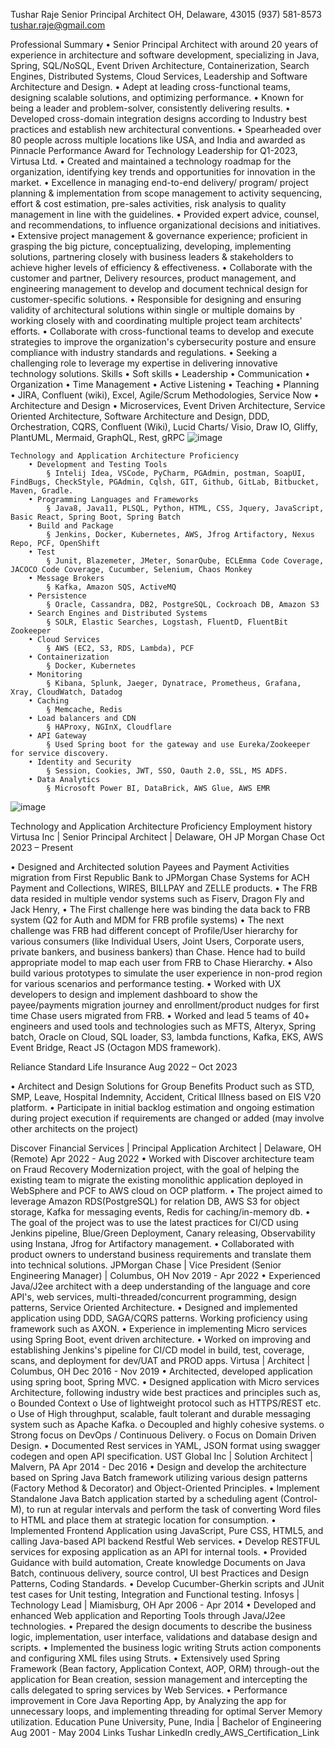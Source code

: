 Tushar Raje
Senior Principal Architect
OH, Delaware, 43015	(937) 581-8573
tushar.raje@gmail.com
	 


Professional Summary
•  Senior Principal Architect with around 20 years of experience in architecture and software development, specializing in Java, Spring, SQL/NoSQL, Event Driven Architecture, Containerization, Search Engines, Distributed Systems, Cloud Services, Leadership and Software Architecture and Design.
•  Adept at leading cross-functional teams, designing scalable solutions, and optimizing performance.
•  Known for being a leader and problem-solver, consistently delivering results.
•  Developed cross-domain integration designs according to Industry best practices and establish new architectural conventions.
•  Spearheaded over 80 people across multiple locations like USA, and India and awarded as Pinnacle Performance Award   for Technology Leadership for Q1-2023, Virtusa Ltd. 
•  Created and maintained a technology roadmap for the organization, identifying key trends and opportunities for innovation in the market.
•  Excellence in managing end-to-end delivery/ program/ project planning & implementation from scope management to activity sequencing, effort & cost estimation, pre-sales activities, risk analysis to quality management in line with the guidelines. 
•  Provided expert advice, counsel, and recommendations, to influence organizational decisions and initiatives.
•  Extensive project management & governance experience; proficient in grasping the big picture, conceptualizing, developing, implementing solutions, partnering closely with business leaders & stakeholders to achieve higher levels of efficiency & effectiveness. 
•  Collaborate with the customer and partner, Delivery resources, product management, and engineering management to develop and document technical design for customer-specific solutions.
•  Responsible for designing and ensuring validity of architectural solutions within single or multiple domains by working closely with and coordinating multiple project team architects' efforts.
•  Collaborate with cross-functional teams to develop and execute strategies to improve the organization's cybersecurity posture and ensure compliance with industry standards and regulations.
•  Seeking a challenging role to leverage my expertise in delivering innovative technology solutions.
Skills
  • Soft skills
		• Leadership
		• Communication
		• Organization
		• Time Management
		• Active Listening
		• Teaching
	• Planning
		• JIRA, Confluent (wiki), Excel, Agile/Scrum Methodologies, Service Now
	• Architecture and Design
		• Microservices, Event Driven Architecture, Service Oriented Architecture, Software Architecture and Design, DDD, Orchestration, CQRS, Confluent (Wiki), Lucid Charts/ Visio, Draw IO, Gliffy, PlantUML, Mermaid, GraphQL, Rest, gRPC
![image](https://github.com/tushar08/tusharRajeResume/assets/10714539/47611dbe-323e-4d00-a4c3-ebc24c63e84a)


 	Technology and Application Architecture Proficiency
		• Development and Testing Tools
			§ Intelij Idea, VSCode, PyCharm, PGAdmin, postman, SoapUI, FindBugs, CheckStyle, PGAdmin, Cqlsh, GIT, Github, GitLab, Bitbucket, Maven, Gradle.
		• Programming Languages and Frameworks
			§ Java8, Java11, PLSQL, Python, HTML, CSS, Jquery, JavaScript, Basic React, Spring Boot, Spring Batch
		• Build and Package
			§ Jenkins, Docker, Kubernetes, AWS, Jfrog Artifactory, Nexus Repo, PCF, OpenShift
		• Test
			§ Junit, Blazemeter, JMeter, SonarQube, ECLEmma Code Coverage, JACOCO Code Coverage, Cucumber, Selenium, Chaos Monkey
		• Message Brokers
			§ Kafka, Amazon SQS, ActiveMQ
		• Persistence
			§ Oracle, Cassandra, DB2, PostgreSQL, Cockroach DB, Amazon S3
		• Search Engines and Distributed Systems
			§ SOLR, Elastic Searches, Logstash, FluentD, FluentBit Zookeeper
		• Cloud Services
			§ AWS (EC2, S3, RDS, Lambda), PCF
		• Containerization
			§ Docker, Kubernetes
		• Monitoring
			§ Kibana, Splunk, Jaeger, Dynatrace, Prometheus, Grafana, Xray, CloudWatch, Datadog
		• Caching
			§ Memcache, Redis
		• Load balancers and CDN
			§ HAProxy, NGInX, Cloudflare
		• API Gateway
			§ Used Spring boot for the gateway and use Eureka/Zookeeper for service discovery.
		• Identity and Security
			§ Session, Cookies, JWT, SSO, Oauth 2.0, SSL, MS ADFS.
		• Data Analytics
			§ Microsoft Power BI, DataBrick, AWS Glue, AWS EMR
![image](https://github.com/tushar08/tusharRajeResume/assets/10714539/3db8cdce-035a-41e9-a272-ada89866e99a)


Technology and Application Architecture Proficiency 
Employment history
Virtusa Inc | Senior Principal Architect | Delaware, OH 
JP Morgan Chase
Oct 2023 – Present
 
•	Designed and Architected solution Payees and Payment Activities migration from First Republic Bank to JPMorgan Chase Systems for ACH Payment and Collections, WIRES, BILLPAY and ZELLE products.
•	The FRB data resided in multiple vendor systems such as Fiserv, Dragon Fly and Jack Henry,
•	The First challenge here was binding the data back to FRB system (Q2 for Auth and MDM for FRB profile systems)
•	The next challenge was FRB had different concept of Profile/User hierarchy for various consumers (like Individual Users, Joint Users, Corporate users, private bankers, and business bankers) than Chase. Hence had to build appropriate model to map each user from FRB to Chase Hierarchy.
•	Also build various prototypes to simulate the user experience in non-prod region for various scenarios and performance testing.
•	Worked with UX developers to design and implement dashboard to show the payee/payments migration journey and enrollment/product nudges for first time Chase users migrated from FRB.
•	Worked and lead 5 teams of 40+ engineers and used tools and technologies such as MFTS, Alteryx, Spring batch, Oracle on Cloud, SQL loader, S3, lambda functions, Kafka, EKS, AWS Event Bridge, React JS (Octagon MDS framework).
 
Reliance Standard Life Insurance
Aug 2022 – Oct 2023
 
•	Architect and Design Solutions for Group Benefits Product such as STD, SMP, Leave, Hospital Indemnity, Accident, Critical Illness based on EIS V20 platform.
•	Participate in initial backlog estimation and ongoing estimation during project execution if requirements are changed or added (may involve other architects on the project)

Discover Financial Services | Principal Application Architect | Delaware, OH (Remote)
Apr 2022 - Aug 2022
•  Worked with Discover architecture team on Fraud Recovery Modernization project, with the goal of helping the existing team to migrate the existing monolithic application deployed in WebSphere and PCF to AWS cloud on OCP platform.
•  The project aimed to leverage Amazon RDS(PostgreSQL) for relation DB, AWS S3 for object storage, Kafka for messaging events, Redis for caching/in-memory db.
•  The goal of the project was to use the latest practices for CI/CD using Jenkins pipeline, Blue/Green Deployment, Canary releasing, Observability using Instana, Jfrog for Artifactory management.
•  Collaborated with product owners to understand business requirements and translate them into technical solutions.
JPMorgan Chase | Vice President (Senior Engineering Manager) | Columbus, OH
Nov 2019 - Apr 2022
•  Experienced Java/J2ee architect with a deep understanding of the language and core API's, web services, multi-threaded/concurrent programming, design patterns, Service Oriented Architecture.
•  Designed and implemented application using DDD, SAGA/CQRS patterns. Working proficiency using framework such as AXON.
•  Experience in implementing Micro services using Spring Boot, event driven architecture.
•  Worked on improving and establishing Jenkins's pipeline for CI/CD model in build, test, coverage, scans, and deployment for dev/UAT and PROD apps.
Virtusa | Architect | Columbus, OH
Dec 2016 - Nov 2019
•  Architected, developed application using spring boot, Spring MVC.
•  Designed application with Micro services Architecture, following industry wide best practices and principles such as,
o Bounded Context
o Use of lightweight protocol such as HTTPS/REST etc.
o Use of High throughput, scalable, fault tolerant and durable messaging system such as Apache Kafka.
o Decoupled and highly cohesive systems.
o Strong focus on DevOps / Continuous Delivery.
o Focus on Domain Driven Design.
•  Documented Rest services in YAML, JSON format using swagger codegen and open API specification.
UST Global Inc | Solution Architect | Malvern, PA
Apr 2014 - Dec 2016
•  Design and develop the architecture based on Spring Java Batch framework utilizing various design patterns (Factory Method & Decorator) and Object-Oriented Principles.
•  Implement Standalone Java Batch application started by a scheduling agent (Control-M), to run at regular intervals and perform the task of converting Word files to HTML and place them at strategic location for consumption.
•  Implemented Frontend Application using JavaScript, Pure CSS, HTML5, and calling Java-based API backend Restful Web services.
•  Develop RESTFUL services for exposing application as an API for internal tools.
•  Provided Guidance with build automation, Create knowledge Documents on Java Batch, continuous delivery, source control, UI best Practices and Design Patterns, Coding Standards.
•  Develop Cucumber-Gherkin scripts and JUnit test cases for Unit testing, Integration and Functional testing.
Infosys | Technology Lead | Miamisburg, OH
Apr 2006 - Apr 2014
•  Developed and enhanced Web application and Reporting Tools through Java/J2ee technologies.
•  Prepared the design documents to describe the business logic, implementation, user interface, validations and database design and scripts.
•  Implemented the business logic writing Struts action components and configuring XML files using Struts.
•  Extensively used Spring Framework (Bean factory, Application Context, AOP, ORM) through-out the application for Bean creation, session management and intercepting the calls delegated to spring services by
Web Services.
•  Performance improvement in Core Java Reporting App, by Analyzing the app for unnecessary loops, and implementing threading for optimal Server Memory utilization.
Education
Pune University, Pune, India | Bachelor of Engineering
Aug 2001 - May 2004
Links
Tushar LinkedIn
credly_AWS_Certification_Link

